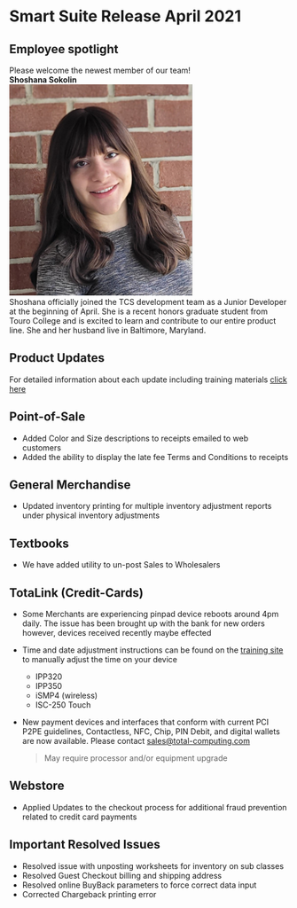 # Smart Suite Release April 2021

<PageHeader />

## Employee spotlight

Please welcome the newest member of our team!  
**Shoshana Sokolin**  
![Shoshana Sokolin](./shoshana_techupdate.png)  
Shoshana officially joined the TCS development team as a Junior Developer at the beginning of April. She is a recent honors graduate student from Touro College and is excited to learn and contribute to our entire product line. She and her husband live in Baltimore, Maryland.

## Product Updates
For detailed information about each update including training materials [click here](https://training.total-computing.com/dwkb/tech-update/)

## Point-of-Sale

* Added Color and Size descriptions to receipts emailed to web customers
* Added the ability to display the late fee Terms and Conditions to receipts

## General Merchandise

* Updated inventory printing for multiple inventory adjustment reports under physical inventory adjustments

## Textbooks

* We have added utility to un-post Sales to Wholesalers

## TotaLink (Credit-Cards)

* Some Merchants are experiencing pinpad device reboots around 4pm daily. The issue has been brought up with the bank for new orders however, devices received recently maybe effected
* Time and date adjustment instructions can be found on the [training site](https://training.total-computing.com/dwkb/tech-update/) to manually adjust the time on your device
  * IPP320
  * IPP350
  * iSMP4 (wireless)
  * ISC-250 Touch  
* New payment devices and interfaces that conform with current PCI P2PE guidelines, Contactless, NFC, Chip, PIN Debit, and digital wallets are now available. Please contact [sales@total-computing.com](mailto:sales@total-computing.com)
  
    > May require processor and/or equipment upgrade

## Webstore

* Applied Updates to the checkout process for additional fraud prevention related to credit card payments

## Important Resolved Issues

* Resolved issue with unposting worksheets for inventory on sub classes
* Resolved Guest Checkout billing and shipping address
* Resolved online BuyBack parameters to force correct data input
* Corrected Chargeback printing error 

<PageFooter />